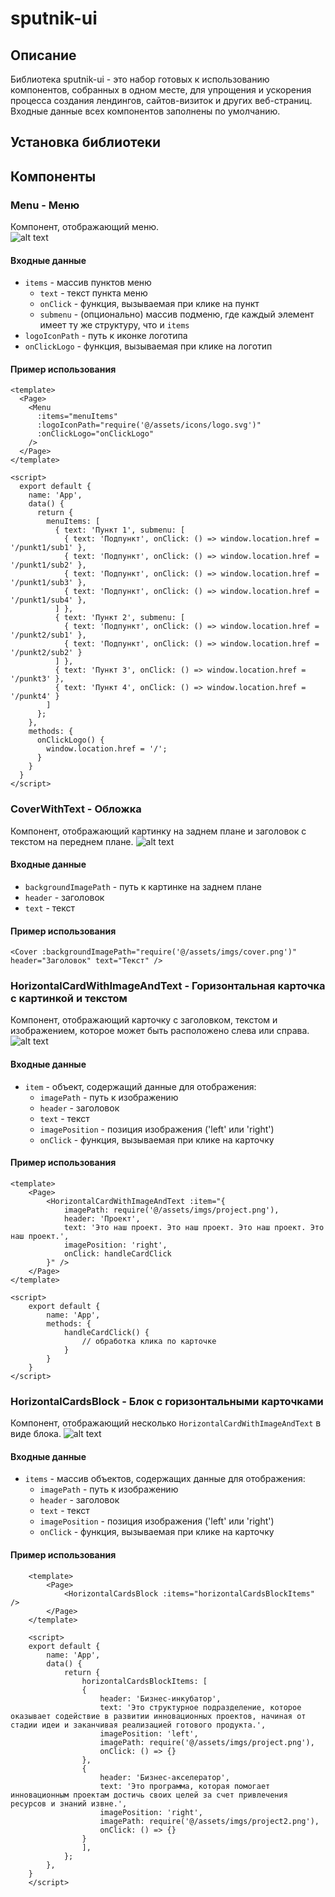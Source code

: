 # sputnik-ui
## Описание 
Библиотека sputnik-ui - это набор готовых к использованию компонентов, собранных в одном месте, для упрощения и ускорения процесса создания лендингов, сайтов-визиток и других веб-страниц.  
Входные данные всех компонентов заполнены по умолчанию.

## Установка библиотеки

## Компоненты
### Menu - Меню
Компонент, отображающий меню.  
![alt text](docs-images/menu.png)
#### Входные данные
* `items` - массив пунктов меню
  * `text` - текст пункта меню
  * `onClick` - функция, вызываемая при клике на пункт
  * `submenu` - (опционально) массив подменю, где каждый элемент имеет ту же структуру, что и `items`
* `logoIconPath` - путь к иконке логотипа
* `onClickLogo` - функция, вызываемая при клике на логотип

#### Пример использования
```
<template>
  <Page>
    <Menu
      :items="menuItems"
      :logoIconPath="require('@/assets/icons/logo.svg')"
      :onClickLogo="onClickLogo"
    />
  </Page>
</template>

<script>
  export default {
    name: 'App',
    data() {
      return {
        menuItems: [
          { text: 'Пункт 1', submenu: [
            { text: 'Подпункт', onClick: () => window.location.href = '/punkt1/sub1' },
            { text: 'Подпункт', onClick: () => window.location.href = '/punkt1/sub2' },
            { text: 'Подпункт', onClick: () => window.location.href = '/punkt1/sub3' },
            { text: 'Подпункт', onClick: () => window.location.href = '/punkt1/sub4' },
          ] },
          { text: 'Пункт 2', submenu: [
            { text: 'Подпункт', onClick: () => window.location.href = '/punkt2/sub1' },
            { text: 'Подпункт', onClick: () => window.location.href = '/punkt2/sub2' }
          ] },
          { text: 'Пункт 3', onClick: () => window.location.href = '/punkt3' },
          { text: 'Пункт 4', onClick: () => window.location.href = '/punkt4' }
        ]
      };
    },
    methods: {
      onClickLogo() {
        window.location.href = '/';
      }
    }
  }
</script>
```


### CoverWithText - Обложка
Компонент, отображающий картинку на заднем плане и заголовок с текстом на переднем плане.
![alt text](docs-images/cover.png)

#### Входные данные

* `backgroundImagePath` - путь к картинке на заднем плане
* `header` - заголовок
* `text` - текст

#### Пример использования
`<Cover :backgroundImagePath="require('@/assets/imgs/cover.png')" header="Заголовок" text="Текст" />`


### HorizontalCardWithImageAndText - Горизонтальная карточка с картинкой и текстом
Компонент, отображающий карточку с заголовком, текстом и изображением, которое может быть расположено слева или справа.
![alt text](/docs-images/horizontalCardWithImageAndText.png)

#### Входные данные

* `item` - объект, содержащий данные для отображения:
  * `imagePath` - путь к изображению
  * `header` - заголовок
  * `text` - текст
  * `imagePosition` - позиция изображения ('left' или 'right')
  * `onClick` - функция, вызываемая при клике на карточку

#### Пример использования

```
<template>
    <Page>
        <HorizontalCardWithImageAndText :item="{
            imagePath: require('@/assets/imgs/project.png'),
            header: 'Проект',
            text: 'Это наш проект. Это наш проект. Это наш проект. Это наш проект.',
            imagePosition: 'right',
            onClick: handleCardClick
        }" />
    </Page>
</template>

<script>
    export default {
        name: 'App',
        methods: {
            handleCardClick() {
                // обработка клика по карточке
            }
        }
    }
</script>
```


### HorizontalCardsBlock - Блок с горизонтальными карточками
Компонент, отображающий несколько `HorizontalCardWithImageAndText` в виде блока.
![alt text](/docs-images/horizontalCardsBlock.png)

#### Входные данные

* `items` - массив объектов, содержащих данные для отображения:
  * `imagePath` - путь к изображению
  * `header` - заголовок
  * `text` - текст
  * `imagePosition` - позиция изображения ('left' или 'right')
  * `onClick` - функция, вызываемая при клике на карточку

#### Пример использования
```
    <template>
        <Page>
            <HorizontalCardsBlock :items="horizontalCardsBlockItems" />
        </Page>
    </template>

    <script>
    export default {
        name: 'App',
        data() {
            return {
                horizontalCardsBlockItems: [
                {
                    header: 'Бизнес-инкубатор',
                    text: 'Это структурное подразделение, которое оказывает содействие в развитии инновационных проектов, начиная от стадии идеи и заканчивая реализацией готового продукта.',
                    imagePosition: 'left',
                    imagePath: require('@/assets/imgs/project.png'),
                    onClick: () => {}
                },
                {
                    header: 'Бизнес-акселератор',
                    text: 'Это программа, которая помогает инновационным проектам достичь своих целей за счет привлечения ресурсов и знаний извне.',
                    imagePosition: 'right',
                    imagePath: require('@/assets/imgs/project2.png'),
                    onClick: () => {}
                }
                ],
            };
        },
    }
    </script>
```
